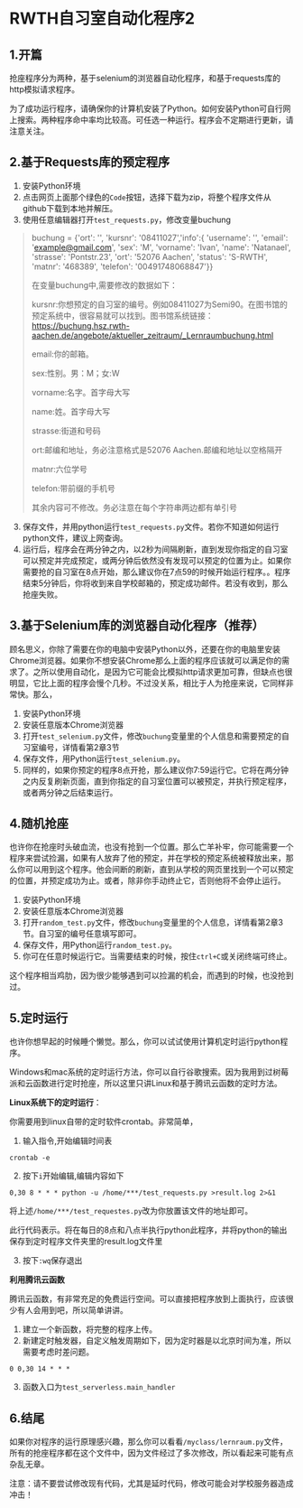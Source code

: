 # RWTH自习室自动化程序2

## 1.开篇

抢座程序分为两种，基于selenium的浏览器自动化程序，和基于requests库的http模拟请求程序。

为了成功运行程序，请确保你的计算机安装了Python。如何安装Python可自行网上搜索。两种程序命中率均比较高。可任选一种运行。程序会不定期进行更新，请注意关注。

## 2.基于Requests库的预定程序

1. 安装Python环境
2. 点击网页上面那个绿色的`Code`按钮，选择下载为zip，将整个程序文件从github下载到本地并解压。
3. 使用任意编辑器打开`test_requests.py`，修改变量buchung

> buchung = {'ort': '', 'kursnr': '08411027','info':{ 'username': '', 'email': 'example@gmail.com', 'sex': 'M', 'vorname': 'Ivan', 'name': 'Natanael', 'strasse': 'Pontstr.23', 'ort': '52076 Aachen', 'status': 'S-RWTH', 'matnr': '468389', 'telefon': '00491748068847'}}
>
> 在变量buchung中,需要修改的数据如下：
>
> kursnr:你想预定的自习室的编号。例如08411027为Semi90。在图书馆的预定系统中，很容易就可以找到。图书馆系统链接：https://buchung.hsz.rwth-aachen.de/angebote/aktueller_zeitraum/_Lernraumbuchung.html
>
> email:你的邮箱。
>
> sex:性别。男：M；女:W
>
> vorname:名字。首字母大写
>
> name:姓。首字母大写
>
> strasse:街道和号码
>
> ort:邮编和地址，务必注意格式是52076 Aachen.邮编和地址以空格隔开
>
> matnr:六位学号
>
> telefon:带前缀的手机号
>
> 其余内容可不修改。务必注意在每个字符串两边都有单引号

3. 保存文件，并用python运行`test_requests.py`文件。若你不知道如何运行python文件，建议上网查询。
4. 运行后，程序会在两分钟之内，以2秒为间隔刷新，直到发现你指定的自习室可以预定并完成预定，或两分钟后依然没有发现可以预定的位置为止。如果你需要抢的自习室在8点开始，那么建议你在7点59的时候开始运行程序。。程序结束5分钟后，你将收到来自学校邮箱的，预定成功邮件。若没有收到，那么抢座失败。

## 3.基于Selenium库的浏览器自动化程序（推荐）

顾名思义，你除了需要在你的电脑中安装Python以外，还要在你的电脑里安装Chrome浏览器。如果你不想安装Chrome那么上面的程序应该就可以满足你的需求了。之所以使用自动化，是因为它可能会比模拟http请求更加可靠，但缺点也很明显，它比上面的程序会慢个几秒。不过没关系，相比于人为抢座来说，它同样非常快。那么，

1. 安装Python环境
2. 安装任意版本Chrome浏览器
3. 打开`test_selenium.py`文件，修改`buchung`变量里的个人信息和需要预定的自习室编号，详情看第2章3节
4. 保存文件，用Python运行`test_selenium.py`。
5. 同样的，如果你预定的程序8点开抢，那么建议你7:59运行它。它将在两分钟之内反复刷新页面，直到你指定的自习室位置可以被预定，并执行预定程序，或者两分钟之后结束运行。

## 4.随机抢座

也许你在抢座时头破血流，也没有抢到一个位置。那么亡羊补牢，你可能需要一个程序来尝试捡漏，如果有人放弃了他的预定，并在学校的预定系统被释放出来，那么你可以用到这个程序。他会间断的刷新，直到从学校的网页里找到一个可以预定的位置，并预定成功为止。或者，除非你手动终止它，否则他将不会停止运行。

1. 安装Python环境
2. 安装任意版本Chrome浏览器
3. 打开`random_test.py`文件，修改`buchung`变量里的个人信息，详情看第2章3节。自习室的编号任意填写即可。
4. 保存文件，用Python运行`random_test.py`。
5. 你可在任意时候运行它。当需要结束的时候，按住`ctrl+C`或关闭终端可终止。

这个程序相当鸡肋，因为很少能够遇到可以捡漏的机会，而遇到的时候，也没抢到过。

## 5.定时运行

也许你想早起的时候睡个懒觉。那么，你可以试试使用计算机定时运行python程序。

Windows和mac系统的定时运行方法，你可以自行谷歌搜索。因为我用到过树莓派和云函数进行定时抢座，所以这里只讲Linux和基于腾讯云函数的定时方法。

**Linux系统下的定时运行**：

你需要用到linux自带的定时软件crontab。非常简单，

1. 输入指令,开始编辑时间表

```shell
crontab -e
```

2. 按下`i`开始编辑,编辑内容如下

```shell
0,30 8 * * * python -u /home/***/test_requests.py >result.log 2>&1
```

将上述`/home/***/test_requestes.py`改为你放置该文件的地址即可。

此行代码表示。将在每日的8点和八点半执行python此程序，并将python的输出保存到定时程序文件夹里的result.log文件里

3. 按下`:wq`保存退出

**利用腾讯云函数**

腾讯云函数，有非常充足的免费运行空间。可以直接把程序放到上面执行，应该很少有人会用到吧，所以简单讲讲。

1. 建立一个新函数，将完整的程序上传。
2. 新建定时触发器，自定义触发周期如下，因为定时器是以北京时间为准，所以需要考虑时差问题。

```shell
0 0,30 14 * * *
```

3. 函数入口为`test_serverless.main_handler`

## 6.结尾

如果你对程序的运行原理感兴趣，那么你可以看看`/myclass/lernraum.py`文件，所有的抢座程序都在这个文件中，因为文件经过了多次修改，所以看起来可能有点杂乱无章。

注意：请不要尝试修改现有代码，尤其是延时代码，修改可能会对学校服务器造成冲击！
